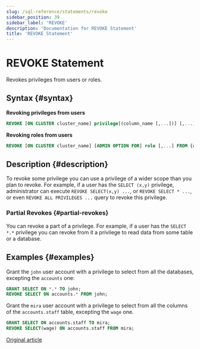 ```yaml
---
slug: /sql-reference/statements/revoke
sidebar_position: 39
sidebar_label: 'REVOKE'
description: 'Documentation for REVOKE Statement'
title: 'REVOKE Statement'
---
```


# REVOKE Statement

Revokes privileges from users or roles.

## Syntax {#syntax}

**Revoking privileges from users**

``` sql
REVOKE [ON CLUSTER cluster_name] privilege[(column_name [,...])] [,...] ON {db.table|db.*|*.*|table|*} FROM {user | CURRENT_USER} [,...] | ALL | ALL EXCEPT {user | CURRENT_USER} [,...]
```

**Revoking roles from users**

``` sql
REVOKE [ON CLUSTER cluster_name] [ADMIN OPTION FOR] role [,...] FROM {user | role | CURRENT_USER} [,...] | ALL | ALL EXCEPT {user_name | role_name | CURRENT_USER} [,...]
```

## Description {#description}

To revoke some privilege you can use a privilege of a wider scope than you plan to revoke. For example, if a user has the `SELECT (x,y)` privilege, administrator can execute `REVOKE SELECT(x,y) ...`, or `REVOKE SELECT * ...`, or even `REVOKE ALL PRIVILEGES ...` query to revoke this privilege.

### Partial Revokes {#partial-revokes}

You can revoke a part of a privilege. For example, if a user has the `SELECT *.*` privilege you can revoke from it a privilege to read data from some table or a database.

## Examples {#examples}

Grant the `john` user account with a privilege to select from all the databases, excepting the `accounts` one:

``` sql
GRANT SELECT ON *.* TO john;
REVOKE SELECT ON accounts.* FROM john;
```

Grant the `mira` user account with a privilege to select from all the columns of the `accounts.staff` table, excepting the `wage` one.

``` sql
GRANT SELECT ON accounts.staff TO mira;
REVOKE SELECT(wage) ON accounts.staff FROM mira;
```

[Original article](/operations/settings/settings/)
